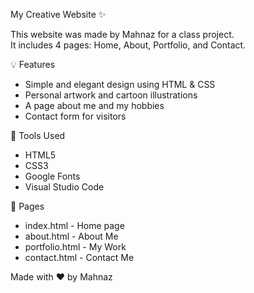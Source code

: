  My Creative Website ✨

This website was made by Mahnaz for a class project.  
It includes 4 pages: Home, About, Portfolio, and Contact.

 💡 Features
- Simple and elegant design using HTML & CSS
- Personal artwork and cartoon illustrations
- A page about me and my hobbies
- Contact form for visitors

🎨 Tools Used
- HTML5
- CSS3
- Google Fonts
- Visual Studio Code

📂 Pages
- index.html - Home page
- about.html - About Me
- portfolio.html - My Work
- contact.html - Contact Me


Made with ❤ by Mahnaz

